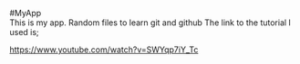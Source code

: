 #MyApp  
This is my app.
Random files to learn git and github
The link to the tutorial I used is;


https://www.youtube.com/watch?v=SWYqp7iY_Tc
